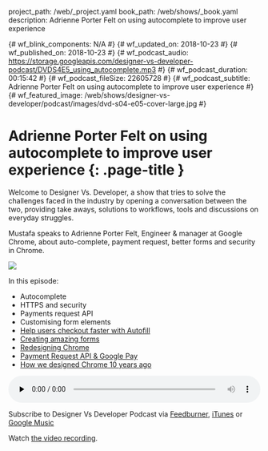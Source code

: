 project_path: /web/_project.yaml
book_path: /web/shows/_book.yaml
description: Adrienne Porter Felt on using autocomplete to improve user experience

{# wf_blink_components: N/A #}
{# wf_updated_on: 2018-10-23 #}
{# wf_published_on: 2018-10-23 #}
{# wf_podcast_audio: https://storage.googleapis.com/designer-vs-developer-podcast/DVDS4E5_using_autocomplete.mp3 #}
{# wf_podcast_duration: 00:15:42 #}
{# wf_podcast_fileSize: 22605728 #}
{# wf_podcast_subtitle: Adrienne Porter Felt on using autocomplete to improve user experience #}
{# wf_featured_image: /web/shows/designer-vs-developer/podcast/images/dvd-s04-e05-cover-large.jpg #}


# Adrienne Porter Felt on using autocomplete to improve user experience  {: .page-title }

Welcome to Designer Vs. Developer, a show that tries to solve the
challenges faced in the industry by opening a conversation between
the two, providing take aways, solutions to workflows, tools and
discussions on everyday struggles.

Mustafa speaks to Adrienne Porter Felt, Engineer & manager at 
Google Chrome, about auto-complete, payment request, better forms 
and security in Chrome.


<img class="attempt-right"
  src="/web/shows/designer-vs-developer/podcast/images/dvd-s04-e05-cover.jpg">
  
In this episode:

* Autocomplete
* HTTPS and security
* Payments request API
* Customising form elements
* [Help users checkout faster with Autofill](http://bit.ly/2q8iXEe)
* [Creating amazing forms](http://bit.ly/2PRr5Ek)
* [Redesigning Chrome](http://bit.ly/2PRr9E4)
* [Payment Request API & Google Pay](http://bit.ly/2OMtCDu) 
* [How we designed Chrome 10 years ago](http://bit.ly/2CAyHr9)


<audio style="width: 100%" controls preload="none"
  src="https://storage.googleapis.com/designer-vs-developer-podcast/DVDS4E5_using_autocomplete.mp3">

Subscribe to Designer Vs Developer Podcast via
<a href="https://goo.gl/USHXv8">Feedburner</a>,
<a href="https://goo.gl/1E9U0G">iTunes</a> or
<a href="https://goo.gl/qCBlST">Google Music</a>

Watch <a href="https://www.youtube.com/playlist?list=PLNYkxOF6rcIC60856GnLEV5GQXMxc9ByJ">
the video recording</a>.
